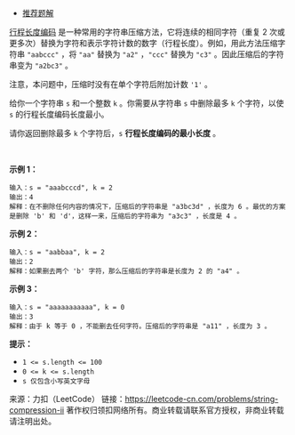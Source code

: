 * [推荐题解](https://wnjxyk.tech/3179.html)

[行程长度编码](https://baike.baidu.com/item/%E8%A1%8C%E7%A8%8B%E9%95%BF%E5%BA%A6%E7%BC%96%E7%A0%81/2931940?fr=aladdin) 是一种常用的字符串压缩方法，它将连续的相同字符（重复 2 次或更多次）替换为字符和表示字符计数的数字（行程长度）。例如，用此方法压缩字符串 ```"aabccc"``` ，将 ```"aa"``` 替换为 ```"a2"``` ，```"ccc"``` 替换为 ```"c3"``` 。因此压缩后的字符串变为 ```"a2bc3"``` 。

注意，本问题中，压缩时没有在单个字符后附加计数 ```'1'``` 。

给你一个字符串 ```s``` 和一个整数 ```k``` 。你需要从字符串 ```s``` 中删除最多 ```k``` 个字符，以使 ```s``` 的行程长度编码长度最小。

请你返回删除最多 ```k``` 个字符后，```s``` **行程长度编码的最小长度** 。

 

**示例 1：**
```
输入：s = "aaabcccd", k = 2
输出：4
解释：在不删除任何内容的情况下，压缩后的字符串是 "a3bc3d" ，长度为 6 。最优的方案是删除 'b' 和 'd'，这样一来，压缩后的字符串为 "a3c3" ，长度是 4 。
```
**示例 2：**
```
输入：s = "aabbaa", k = 2
输出：2
解释：如果删去两个 'b' 字符，那么压缩后的字符串是长度为 2 的 "a4" 。
```
**示例 3：**
```
输入：s = "aaaaaaaaaaa", k = 0
输出：3
解释：由于 k 等于 0 ，不能删去任何字符。压缩后的字符串是 "a11" ，长度为 3 。
```

**提示：**

* ```1 <= s.length <= 100```
* ```0 <= k <= s.length```
* ```s 仅包含小写英文字母```

来源：力扣（LeetCode）
链接：https://leetcode-cn.com/problems/string-compression-ii
著作权归领扣网络所有。商业转载请联系官方授权，非商业转载请注明出处。
